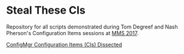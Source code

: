 # Steal These CIs

Repository for all scripts demonstrated during Tom Degreef and Nash Pherson's Configuration Items sessions at <a href="https://mmsmoa.com">MMS 2017</a>.


<a href="https://mms2017.sched.com/?s=ConfigMgr+Configuration+Items">ConfigMgr Configuration Items (CIs) Dissected</a>
